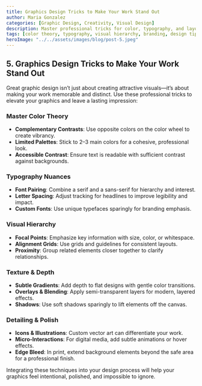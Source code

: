 ```yaml
---
title: Graphics Design Tricks to Make Your Work Stand Out
author: Maria Gonzalez
categories: [Graphic Design, Creativity, Visual Design]
description: Master professional tricks for color, typography, and layout that give your graphics a distinctive, polished, and memorable edge.
tags: [color theory, typography, visual hierarchy, branding, design tips]
heroImage: "../../assets/images/blog/post-5.jpeg"
---
```


## 5. Graphics Design Tricks to Make Your Work Stand Out

Great graphic design isn’t just about creating attractive visuals—it’s about making your work memorable and distinct. Use these professional tricks to elevate your graphics and leave a lasting impression:

### Master Color Theory

- **Complementary Contrasts**: Use opposite colors on the color wheel to create vibrancy.
- **Limited Palettes**: Stick to 2–3 main colors for a cohesive, professional look.
- **Accessible Contrast**: Ensure text is readable with sufficient contrast against backgrounds.

### Typography Nuances

- **Font Pairing**: Combine a serif and a sans-serif for hierarchy and interest.
- **Letter Spacing**: Adjust tracking for headlines to improve legibility and impact.
- **Custom Fonts**: Use unique typefaces sparingly for branding emphasis.

### Visual Hierarchy

- **Focal Points**: Emphasize key information with size, color, or whitespace.
- **Alignment Grids**: Use grids and guidelines for consistent layouts.
- **Proximity**: Group related elements closer together to clarify relationships.

### Texture & Depth

- **Subtle Gradients**: Add depth to flat designs with gentle color transitions.
- **Overlays & Blending**: Apply semi-transparent layers for modern, layered effects.
- **Shadows**: Use soft shadows sparingly to lift elements off the canvas.

### Detailing & Polish

- **Icons & Illustrations**: Custom vector art can differentiate your work.
- **Micro-Interactions**: For digital media, add subtle animations or hover effects.
- **Edge Bleed**: In print, extend background elements beyond the safe area for a professional finish.

Integrating these techniques into your design process will help your graphics feel intentional, polished, and impossible to ignore.

